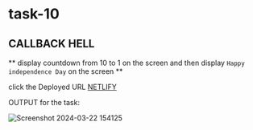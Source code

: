 # task-10

## CALLBACK HELL 

** display countdown from 10 to 1 on the screen and then display `Happy independence Day` on the screen **

click the Deployed URL [NETLIFY](https://spontaneous-donut-5480f4.netlify.app/)

OUTPUT for the task:

![Screenshot 2024-03-22 154125](https://github.com/Meenajayaraj/task-10-callbackhell/assets/154115927/96c6c080-56ea-4262-b974-28c7da57140d)
